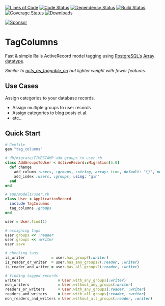 [![Lines of Code](http://img.shields.io/badge/lines_of_code-42-brightgreen.svg?style=flat)](http://blog.codinghorror.com/the-best-code-is-no-code-at-all/)
[![Code Status](http://img.shields.io/codeclimate/github/hopsoft/tag_columns.svg?style=flat)](https://codeclimate.com/github/hopsoft/tag_columns)
[![Dependency Status](http://img.shields.io/gemnasium/hopsoft/tag_columns.svg?style=flat)](https://gemnasium.com/hopsoft/tag_columns)
[![Build Status](http://img.shields.io/travis/hopsoft/tag_columns.svg?style=flat)](https://travis-ci.org/hopsoft/tag_columns)
[![Coverage Status](https://img.shields.io/coveralls/hopsoft/tag_columns.svg?style=flat)](https://coveralls.io/r/hopsoft/tag_columns?branch=master)
[![Downloads](http://img.shields.io/gem/dt/tag_columns.svg?style=flat)](http://rubygems.org/gems/tag_columns)

[![Sponsor](https://app.codesponsor.io/embed/QMSjMHrtPhvfmCnk5Hbikhhr/hopsoft/tag_columns.svg)](https://app.codesponsor.io/link/QMSjMHrtPhvfmCnk5Hbikhhr/hopsoft/tag_columns)

# TagColumns

Fast & simple Rails ActiveRecord model tagging using [PostgreSQL's](https://www.postgresql.org/) [Array datatype](https://www.postgresql.org/docs/current/static/arrays.html).

*Similar to [acts_as_taggable_on](https://github.com/mbleigh/acts-as-taggable-on) but lighter weight with fewer features.*

## Use Cases

Assign categories to your database records.

* Assign multiple groups to user records
* Assign categories to blog posts et al.
* etc...

## Quick Start

```ruby
# Gemfile
gem "tag_columns"
```

```ruby
# db/migrate/TIMESTAMP_add_groups_to_user.rb
class AddGroupsToUser < ActiveRecord::Migration[5.0]
  def change
    add_column :users, :groups, :string, array: true, default: "{}", null: false
    add_index :users, :groups, using: "gin"
  end
end
```

```ruby
# app/models/user.rb
class User < ApplicationRecord
  include TagColumns
  tag_columns :groups
end
```

```ruby
user = User.find(1)

# assigning tags
user.groups << :reader
user.groups << :writer
user.save

# checking tags
is_writer            = user.has_group?(:writer)
is_reader_or_writer  = user.has_any_groups?(:reader, :writer)
is_reader_and_writer = user.has_all_groups?(:reader, :writer)

# finding tagged records
writers                 = User.with_any_groups(:writer)
non_writers             = User.without_any_groups(:writer)
readers_or_writers      = User.with_any_groups(:reader, :writer)
readers_and_writers     = User.with_all_groups(:reader, :writer)
non_readers_and_writers = User.without_all_groups(:reader, :writer)
```
